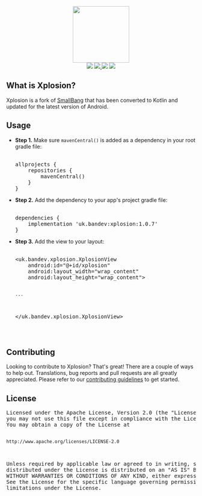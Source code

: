 <div align="center">
 <img src=".github/bandev-xplosion.svg" height="150" align="center" />
 <br>
 <a>
  <img src="https://bandev.uk/api/badges/app-promise.svg"/>
  <a href="https://github.com/BanDev/Xplosion/blob/main/LICENSE.md" target="_blank">
   <img src="https://img.shields.io/github/license/bandev/Xplosion"/>
  </a>
  <img src="https://img.shields.io/github/repo-size/bandev/Xplosion"/>
  <a href="https://www.buymeacoffee.com/bandev" target="_blank">
   <img src="https://img.shields.io/badge/donate-%C2%A35-orange" >
  </a>
 </a>
</div>

<h2 id="what">What is Xplosion?</h2>
<p>Xplosion is a fork of <a href="https://github.com/hanks-zyh/SmallBang">SmallBang</a> that has been converted to Kotlin and updated for the latest version of Android.</p>

<h2 id="usage">Usage</h2>
    <ul>
        <li>
            <b>Step 1.</b> Make sure <code>mavenCentral()</code> is added as a dependency in your root gradle file:
            <br>
            <br>
            <pre>
allprojects {
    repositories {
        mavenCentral()
    }
}</pre>
        </li>    
        <li>
            <b>Step 2.</b> Add the dependency to your app's project gradle file:
            <br>
            <br>
            <pre>
dependencies {
    implementation 'uk.bandev:xplosion:1.0.7'
}</pre>
        </li>   
        <li>
                <b>Step 3.</b> Add the view to your layout:
                <br>
                <br>
                <pre>
&lt;uk.bandev.xplosion.XplosionView
    android:id="@+id/xplosion"
    android:layout_width="wrap_content"
    android:layout_height="wrap_content"&gt;

    ...
    
&lt;/uk.bandev.xplosion.XplosionView&gt;</pre>
            </li>   
    </ul>

<h2 id="contributing">Contributing</h2>
<p>Looking to contribute to Xplosion? That&#39;s great! There are a couple of ways to help out. Translations, bug reports and pull requests are all greatly appreciated. Please refer to our <a href="https://github.com/BanDev/Xplosion/blob/main/CONTRIBUTING.md">contributing guidelines</a> to get started.</p>

<h2 id="license">License</h2>
<pre>
Licensed under the Apache License, Version 2.0 (the "License");
you may not use this file except in compliance with the License.
You may obtain a copy of the License at

    http://www.apache.org/licenses/LICENSE-2.0

Unless required by applicable law or agreed to in writing, software
distributed under the License is distributed on an "AS IS" BASIS,
WITHOUT WARRANTIES OR CONDITIONS OF ANY KIND, either express or implied.
See the License for the specific language governing permissions and
limitations under the License.
</pre>
